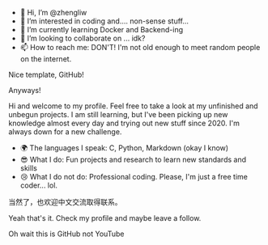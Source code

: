 - 👋 Hi, I’m @zhengliw
- 👀 I’m interested in coding and.... non-sense stuff...
- 🌱 I’m currently learning Docker and Backend-ing
- 💞️ I’m looking to collaborate on ... idk?
- 📫 How to reach me: DON'T! I'm not old enough to meet random people on the internet.

<!---
zhengliw/zhengliw is a ✨ special ✨ repository because its `README.md` (this file) appears on your GitHub profile.
You can click the Preview link to take a look at your changes.
--->


Nice template, GitHub!

Anyways!

Hi and welcome to my profile. Feel free to take a look at my unfinished and unbegun projects. I am still learning, but I've been picking up new knowledge almost every day and trying out new stuff since 2020. I'm always down for a new challenge.

- 🌍 The languages I speak: C, Python, Markdown (okay I know)
- 😎 What I do: Fun projects and research to learn new standards and skills
- 😢 What I do not do: Professional coding. Please, I'm just a free time coder... lol.

当然了，也欢迎中文交流取得联系。

Yeah that's it. Check my profile and maybe leave a follow.

Oh wait this is GitHub not YouTube
